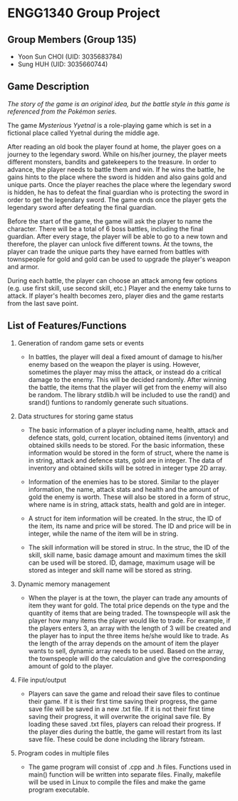 # ENGG1340 Group Project
## Group Members (Group 135)
- Yoon Sun CHOI (UID: 3035683784)
- Sung HUH (UID: 3035660744)

## Game Description
*The story of the game is an original idea, but the battle style in this game is referenced from the Pokémon series.*

The game *Mysterious Yyetnal* is a role-playing game which is set in a fictional place called Yyetnal during the middle age.

After reading an old book the player found at home, the player goes on a journey to the legendary sword. While on his/her journey, the player meets different monsters, bandits and gatekeepers to the treasure. In order to advance, the player needs to battle them and win. If he wins the battle, he gains hints to the place where the sword is hidden and also gains gold and unique parts. Once the player reaches the place where the legendary sword is hidden, he has to defeat the final guardian who is protecting the sword in order to get the legendary sword. The game ends once the player gets the legendary sword after defeating the final guardian.

Before the start of the game, the game will ask the player to name the character. There will be a total of 6 boss battles, including the final guardian. After every stage, the player will be able to go to a new town and therefore, the player can unlock five different towns. At the towns, the player can trade the unique parts they have earned from battles with townspeople for gold and gold can be used to upgrade the player's weapon and armor.

During each battle, the player can choose an attack among few options (e.g. use first skill, use second skill, etc.) Player and the enemy take turns to attack. If player's health becomes zero, player dies and the game restarts from the last save point.  

## List of Features/Functions
1. Generation of random game sets or events
   - In battles, the player will deal a fixed amount of damage to his/her enemy based on the weapon the player is using. However, sometimes the player may miss the attack, or instead do a critical damage to the enemy. This will be decided randomly. After winning the battle, the items that the player will get from the enemy will also be random. The library stdlib.h will be included to use the rand() and srand() funtions to randomly generate such situations.

2. Data structures for storing game status
   - The basic information of a player including name, health, attack and defence stats, gold, current location, obtained items (inventory) and obtained skills needs to be stored. For the basic information, these information would be stored in the form of struct, where the name is in string, attack and defence stats, gold are in integer. The data of inventory and obtained skills will be sotred in integer type 2D array.
   
   - Information of the enemies has to be stored. Similar to the player information, the name, attack stats and health and the amount of gold the enemy is worth. These will also be stored in a form of struc, where name is in string, attack stats, health and gold are in integer.
   
   - A struct for item information will be created. In the struc, the ID of the item, its name and price will be stored. The ID and price will be in integer, while the name of the item will be in string.
   
   - The skill information will be stored in struc. In the struc, the ID of the skill, skill name, basic damage amount and maximum times the skill can be used will be stored. ID, damage, maximum usage will be stored as integer and skill name will be stored as string.
   
3. Dynamic memory management
   - When the player is at the town, the player can trade any amounts of item they want for gold. The total price depends on the type and the quantity of items that are being traded. The townspeople will ask the player how many items the player would like to trade. For example, if the players enters 3, an array with the length of 3 will be created and the player has to input the three items he/she would like to trade. As the length of the array depends on the amount of item the player wants to sell, dynamic array needs to be used. Based on the array, the townspeople will do the calculation and give the corresponding amount of gold to the player.
   
4. File input/output
   - Players can save the game and reload their save files to continue their game. If it is their first time saving their progress, the game save file will be saved in a new .txt file. If it is not their first time saving their progress, it will overwrite the original save file. By loading these saved .txt files, players can reload their progress. If the player dies during the battle, the game will restart from its last save file. These could be done including the library fstream. 

5. Program codes in multiple files
   - The game program will consist of .cpp and .h files. Functions used in main() function will be written into separate files. Finally, makefile will be used in Linux to compile the files and make the game program executable.
